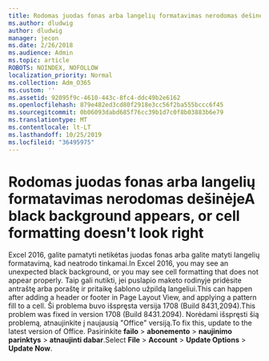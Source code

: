 ```yaml
---
title: Rodomas juodas fonas arba langelių formatavimas nerodomas dešinėje
ms.author: dludwig
author: dludwig
manager: jecon
ms.date: 2/26/2018
ms.audience: Admin
ms.topic: article
ROBOTS: NOINDEX, NOFOLLOW
localization_priority: Normal
ms.collection: Adm_O365
ms.custom: ''
ms.assetid: 92095f9c-4610-443c-8fc4-ddc49b2e6162
ms.openlocfilehash: 879e482ed3cd80f2918e3cc56f2ba555bccc6f45
ms.sourcegitcommit: 0b06093dabd685f76cc39b1d7c0f8b03883b6e79
ms.translationtype: MT
ms.contentlocale: lt-LT
ms.lasthandoff: 10/25/2019
ms.locfileid: "36495975"
---
```

# <a name="a-black-background-appears-or-cell-formatting-doesnt-look-right"></a><span data-ttu-id="64ba2-102">Rodomas juodas fonas arba langelių formatavimas nerodomas dešinėje</span><span class="sxs-lookup"><span data-stu-id="64ba2-102">A black background appears, or cell formatting doesn't look right</span></span>

<span data-ttu-id="64ba2-103">Excel 2016, galite pamatyti netikėtas juodas fonas arba galite matyti langelių formatavimą, kad neatrodo tinkamai.</span><span class="sxs-lookup"><span data-stu-id="64ba2-103">In Excel 2016, you may see an unexpected black background, or you may see cell formatting that does not appear properly.</span></span> <span data-ttu-id="64ba2-104">Taip gali nutikti, jei puslapio maketo rodinyje pridėsite antraštę arba poraštę ir pritaikę šablono užpildą langeliui.</span><span class="sxs-lookup"><span data-stu-id="64ba2-104">This can happen after adding a header or footer in Page Layout View, and applying a pattern fill to a cell.</span></span> <span data-ttu-id="64ba2-105">Ši problema buvo išspręsta versija 1708 (Build 8431,2094).</span><span class="sxs-lookup"><span data-stu-id="64ba2-105">This problem was fixed in version 1708 (Build 8431.2094).</span></span> <span data-ttu-id="64ba2-106">Norėdami išspręsti šią problemą, atnaujinkite į naujausią "Office" versiją.</span><span class="sxs-lookup"><span data-stu-id="64ba2-106">To fix this, update to the latest version of Office.</span></span> <span data-ttu-id="64ba2-107">Pasirinkite **failo** \> **abonemento** \> **naujinimo parinktys** \> **atnaujinti dabar**.</span><span class="sxs-lookup"><span data-stu-id="64ba2-107">Select **File** \> **Account** \> **Update Options** \> **Update Now**.</span></span>
  


